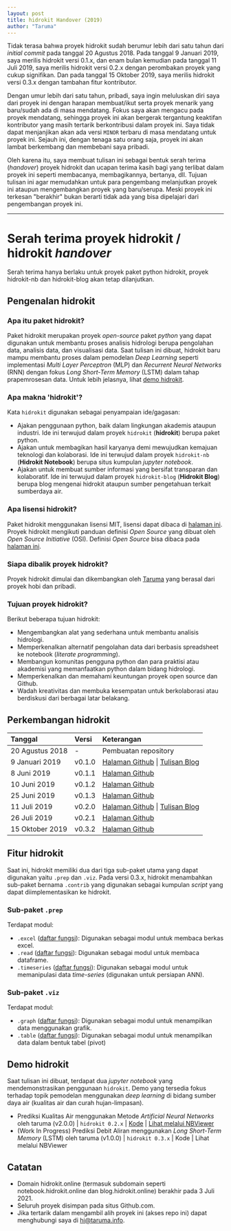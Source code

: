 ```yaml
---
layout: post
title: hidrokit Handover (2019)
author: "Taruma"
---
```


Tidak terasa bahwa proyek hidrokit sudah berumur lebih dari satu tahun dari _initial commit_ pada tanggal 20 Agustus 2018. Pada tanggal 9 Januari 2019, saya merilis hidrokit versi 0.1.x, dan enam bulan kemudian pada tanggal 11 Juli 2019, saya merilis hidrokit versi 0.2.x dengan perombakan proyek yang cukup signifikan. Dan pada tanggal 15 Oktober 2019, saya merilis hidrokit versi 0.3.x dengan tambahan fitur kontributor.

Dengan umur lebih dari satu tahun, pribadi, saya ingin meluluskan diri saya dari proyek ini dengan harapan membuat/ikut serta proyek menarik yang baru/sudah ada di masa mendatang. Fokus saya akan mengacu pada proyek mendatang, sehingga proyek ini akan bergerak tergantung keaktifan kontributor yang masih tertarik berkontribusi dalam proyek ini. Saya tidak dapat menjanjikan akan ada versi `MINOR` terbaru di masa mendatang untuk proyek ini. Sejauh ini, dengan tenaga satu orang saja, proyek ini akan lambat berkembang dan membebani saya pribadi. 

Oleh karena itu, saya membuat tulisan ini sebagai bentuk serah terima (_handover_) proyek hidrokit dan ucapan terima kasih bagi yang terlibat dalam proyek ini seperti membacanya, membagikannya, bertanya, dll. Tujuan tulisan ini agar memudahkan untuk para pengembang melanjutkan proyek ini ataupun mengembangkan proyek yang baru/serupa. Meski proyek ini terkesan "berakhir" bukan berarti tidak ada yang bisa dipelajari dari pengembangan proyek ini.

----

# Serah terima proyek hidrokit / hidrokit _handover_

Serah terima hanya berlaku untuk proyek paket python hidrokit, proyek hidrokit-nb dan hidrokit-blog akan tetap dilanjutkan.

## Pengenalan hidrokit

### Apa itu paket hidrokit?
Paket hidrokit merupakan proyek *open-source* paket *python* yang dapat digunakan untuk membantu proses analisis hidrologi berupa pengolahan data, analisis data, dan visualisasi data. Saat tulisan ini dibuat, hidrokit baru mampu membantu proses dalam pemodelan _Deep Learning_ seperti implementasi _Multi Layer Perceptron_ (MLP) dan _Recurrent Neural Networks_ (RNN) dengan fokus _Long Short-Term Memory_ (LSTM) dalam tahap prapemrosesan data. Untuk lebih jelasnya, lihat [demo hidrokit](#demo-hidrokit).

### Apa makna 'hidrokit'?
Kata `hidrokit` digunakan sebagai penyampaian ide/gagasan: 
- Ajakan penggunaan python, baik dalam lingkungan akademis ataupun industri. Ide ini terwujud dalam proyek `hidrokit` (**hidrokit**) berupa paket python.
- Ajakan untuk membagikan hasil karyanya demi mewujudkan kemajuan teknologi dan kolaborasi. Ide ini terwujud dalam proyek `hidrokit-nb` (**Hidrokit Notebook**) berupa situs kumpulan _jupyter notebook_.
- Ajakan untuk membuat sumber informasi yang bersifat transparan dan kolaboratif. Ide ini terwujud dalam proyek `hidrokit-blog` (**Hidrokit Blog**) berupa blog mengenai hidrokit ataupun sumber pengetahuan terkait sumberdaya air.

### Apa lisensi hidrokit?
Paket hidrokit menggunakan lisensi MIT, lisensi dapat dibaca di [halaman ini](https://github.com/taruma/hidrokit/blob/master/LICENSE.txt). Proyek hidrokit mengikuti panduan definisi _Open Source_ yang dibuat oleh _Open Source Initiative_ (OSI). Definisi _Open Source_ bisa dibaca pada [halaman ini](https://opensource.org/docs/osd).

### Siapa dibalik proyek hidrokit?
Proyek hidrokit dimulai dan dikembangkan oleh [Taruma](https://taruma.github.io) yang berasal dari proyek hobi dan pribadi. 

### Tujuan proyek hidrokit?
Berikut beberapa tujuan hidrokit:
- Mengembangkan alat yang sederhana untuk membantu analisis hidrologi.
- Memperkenalkan alternatif pengolahan data dari berbasis spreadsheet ke notebook (*literate programming*).
- Membangun komunitas pengguna python dan para praktisi atau akademisi yang memanfaatkan python dalam bidang hidrologi.
- Memperkenalkan dan memahami keuntungan proyek open source dan Github.
- Wadah kreativitas dan membuka kesempatan untuk berkolaborasi atau berdiskusi dari berbagai latar belakang.

## Perkembangan hidrokit

Tanggal | Versi | Keterangan
:- | :- | :-
20 Agustus 2018 | - | Pembuatan repository
9 Januari 2019 | v0.1.0 | [Halaman Github](https://github.com/taruma/hidrokit/releases/tag/v0.1.0) \| [Tulisan Blog](https://medium.com/@taruma/hidrokit-analisis-hidrologi-dengan-python-bdcad9e5865d)
8 Juni 2019 | v0.1.1 | [Halaman Github](https://github.com/taruma/hidrokit/releases/tag/v0.1.1)
10 Juni 2019 | v0.1.2 | [Halaman Github](https://github.com/taruma/hidrokit/releases/tag/v0.1.2)
25 Juni 2019 | v0.1.3 | [Halaman Github](https://github.com/taruma/hidrokit/releases/tag/v0.1.3)
11 Juli 2019 | v0.2.0 | [Halaman Github](https://github.com/taruma/hidrokit/releases/tag/v0.2.0) \| [Tulisan Blog](https://taruma.github.io/articles/rilis-hidrokit-0-2-0)
26 Juli 2019 | v0.2.1 | [Halaman Github](https://github.com/taruma/hidrokit/releases/tag/v0.2.1)
15 Oktober 2019 | v0.3.2 | [Halaman Github](https://github.com/taruma/hidrokit/releases/tag/0.3.2)

## Fitur hidrokit

Saat ini, hidrokit memiliki dua dari tiga sub-paket utama yang dapat digunakan yaitu `.prep` dan `.viz`. Pada versi 0.3.x, hidrokit menambahkan sub-paket bernama `.contrib` yang digunakan sebagai kumpulan _script_ yang dapat diimplementasikan ke hidrokit.

### Sub-paket `.prep`

Terdapat modul:
- `.excel` ([daftar fungsi](https://hidrokit.readthedocs.io/en/stable/prep.html#module-prep.excel)): Digunakan sebagai modul untuk membaca berkas excel.
- `.read` ([daftar fungsi](https://hidrokit.readthedocs.io/en/stable/prep.html#module-prep.read)): Digunakan sebagai modul untuk membaca dataframe.
- `.timeseries` ([daftar fungsi](https://hidrokit.readthedocs.io/en/stable/prep.html#module-prep.timeseries)): Digunakan sebagai modul untuk memanipulasi data _time-series_ (digunakan untuk persiapan ANN).

### Sub-paket `.viz`

Terdapat modul:
- `.graph` ([daftar fungsi](https://hidrokit.readthedocs.io/en/stable/viz.html#module-viz.graph)): Digunakan sebagai modul untuk menampilkan data menggunakan grafik.
- `.table` ([daftar fungsi](https://hidrokit.readthedocs.io/en/stable/viz.html#module-viz.table)): Digunakan sebagai modul untuk menampilkan data dalam bentuk tabel (pivot)

## Demo hidrokit

Saat tulisan ini dibuat, terdapat dua _jupyter notebook_ yang mendemonstrasikan penggunaan `hidrokit`. Demo yang tersedia fokus terhadap topik pemodelan menggunakan _deep learning_ di bidang sumber daya air (kualitas air dan curah hujan-limpasan).

- Prediksi Kualitas Air menggunakan Metode _Artificial Neural Networks_ oleh taruma (v2.0.0) \| `hidrokit 0.2.x` \| [Kode](https://github.com/taruma/hidrokit-nb/blob/master/notebook/taruma_demo_ann_ka_2_0_0.ipynb) \| [Lihat melalui NBViewer](https://nbviewer.jupyter.org/github/taruma/hidrokit-nb/blob/master/notebook/taruma_demo_ann_ka_2_0_0.ipynb)
- (Work In Progress) Prediksi Debit Aliran menggunakan _Long Short-Term Memory_ (LSTM) oleh taruma (v1.0.0) \| `hidrokit 0.3.x` \| Kode \| Lihat melalui NBViewer

## Catatan

- Domain hidrokit.online (termasuk subdomain seperti notebook.hidrokit.online dan blog.hidrokit.online) berakhir pada 3 Juli 2021.
- Seluruh proyek disimpan pada situs Github.com.
- Jika tertarik dalam mengambil alih proyek ini (akses repo ini) dapat menghubungi saya di hi@taruma.info.